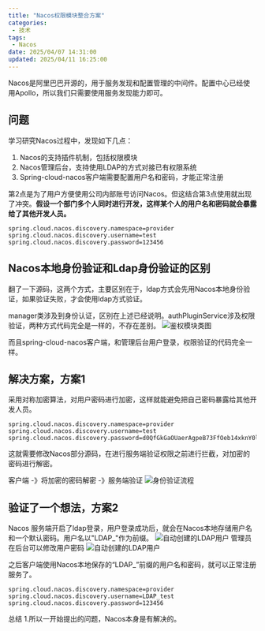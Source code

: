 ```yaml
---
title: "Nacos权限模块整合方案"
categories: 
 - 技术
tags:
 - Nacos
date: 2025/04/07 14:31:00
updated: 2025/04/11 16:25:00
---
```


Nacos是阿里巴巴开源的，用于服务发现和配置管理的中间件。配置中心已经使用Apollo，所以我们只需要使用服务发现能力即可。

## 问题
学习研究Nacos过程中，发现如下几点：
1. Nacos的支持插件机制，包括权限模块
2. Nacos管理后台，支持使用LDAP的方式对接已有权限系统
3. Spring-cloud-nacos客户端需要配置用户名和密码，才能正常注册

第2点是为了用户方便使用公司内部账号访问Nacos。但这结合第3点使用就出现了冲突。**假设一个部门多个人同时进行开发，这样某个人的用户名和密码就会暴露给了其他开发人员。**
```
spring.cloud.nacos.discovery.namespace=provider
spring.cloud.nacos.discovery.username=test
spring.cloud.nacos.discovery.password=123456
```
## Nacos本地身份验证和Ldap身份验证的区别
翻了一下源码，这两个方式，主要区别在于，ldap方式会先用Nacos本地身份验证，如果验证失败，才会使用ldap方式验证。

manager类涉及到身份认证，区别在上述已经说明。authPluginService涉及权限验证，两种方式代码完全是一样的，不存在差别。
![鉴权模块类图](1.jpg)
<!--more-->
而且spring-cloud-nacos客户端，和管理后台用户登录，权限验证的代码完全一样。


## 解决方案，方案1

采用对称加密算法，对用户密码进行加密，这样就能避免把自己密码暴露给其他开发人员。

```
spring.cloud.nacos.discovery.namespace=provider
spring.cloud.nacos.discovery.username=test
spring.cloud.nacos.discovery.password=d0QfGkGaOUaerAgpeB73FfOeb14xknY0lQvoDR3YjcU=
```

这就需要修改Nacos部分源码，在进行服务端验证权限之前进行拦截，对加密的密码进行解密。

客户端 -》将加密的密码解密 -》服务端验证
![身份验证流程](2.jpg)

## 验证了一个想法，方案2
Nacos 服务端开启了ldap登录，用户登录成功后，就会在Nacos本地存储用户名和一个默认密码。用户名以"LDAP_"作为前缀。
![自动创建的LDAP用户](4.png)
管理员在后台可以修改用户密码
![自动创建的LDAP用户](5.png)

之后客户端使用Nacos本地保存的“LDAP_”前缀的用户名和密码，就可以正常注册服务了。
```
spring.cloud.nacos.discovery.namespace=provider
spring.cloud.nacos.discovery.username=LDAP_test
spring.cloud.nacos.discovery.password=123456
```

总结
1.所以一开始提出的问题，Nacos本身是有解决的。
